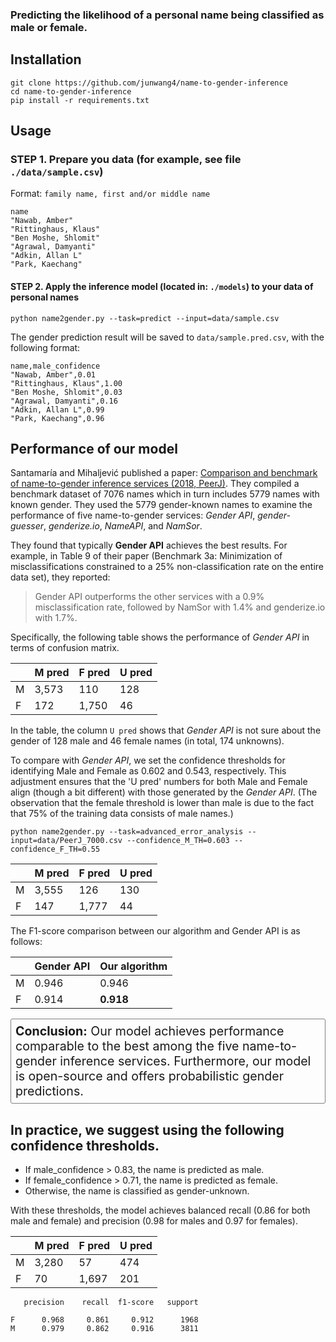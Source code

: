 
### Predicting the likelihood of a personal name being classified as male or female.

## Installation

```
git clone https://github.com/junwang4/name-to-gender-inference
cd name-to-gender-inference
pip install -r requirements.txt
```

## Usage

### STEP 1. Prepare you data (for example, see file `./data/sample.csv`)
Format: `family name, first and/or middle name`
```
name
"Nawab, Amber"
"Rittinghaus, Klaus"
"Ben Moshe, Shlomit"
"Agrawal, Damyanti"
"Adkin, Allan L"
"Park, Kaechang"
```

#### STEP 2. Apply the inference model (located in: `./models`) to your data of personal names
```
python name2gender.py --task=predict --input=data/sample.csv
```

The gender prediction result will be saved to `data/sample.pred.csv`, with the following format:
```
name,male_confidence
"Nawab, Amber",0.01
"Rittinghaus, Klaus",1.00
"Ben Moshe, Shlomit",0.03
"Agrawal, Damyanti",0.16
"Adkin, Allan L",0.99
"Park, Kaechang",0.96
```

## Performance of our model

Santamaría and Mihaljević published a paper:
[Comparison and benchmark of name-to-gender inference services (2018, PeerJ)](https://peerj.com/articles/cs-156/).
They compiled a benchmark dataset of 7076 names which in turn
includes 5779 names with known gender.
They used the 5779 gender-known names 
to examine the performance of five name-to-gender services:
*Gender API*, *gender-guesser*, *genderize.io*, *NameAPI*, and *NamSor*. 

They found that typically **Gender API** achieves the best results.
For example, in Table 9 of their paper (Benchmark 3a: Minimization of misclassifications constrained to a 25% non-classification rate on the entire data set),
they reported: 
> Gender API outperforms the other services with a 0.9% misclassification rate, followed by NamSor with 1.4% and genderize.io with 1.7%.
 
Specifically, the following table shows the performance of
*Gender API* in terms of confusion matrix.

|      | M pred | F pred | U pred |
|------|--------|--------|--------|
|M     | 3,573  | 110    | 128    |
|F     | 172    | 1,750  | 46     |

In the table, the column `U pred` shows that
*Gender API* is not sure about the gender of 128 male and 46 female names (in total, 174 unknowns).

To compare with *Gender API*, 
we set the confidence thresholds for identifying Male and Female as 0.602 and 0.543, respectively.
This adjustment ensures that the 'U pred' numbers for both Male and Female 
align (though a bit different) with those generated by the *Gender API*.
(The observation that the female threshold is lower than male is due to the fact that 75% of the
training data consists of male names.)

```
python name2gender.py --task=advanced_error_analysis --input=data/PeerJ_7000.csv --confidence_M_TH=0.603 --confidence_F_TH=0.55
```

|      | M pred | F pred | U pred |
|------|--------|--------|--------|
|M     | 3,555  | 126    | 130    |
|F     | 147    | 1,777  | 44     |


The F1-score comparison between our algorithm and Gender API is as follows:

|  | Gender API | Our algorithm |
|--|------------|---------------|
|M | 0.946      | 0.946         |
|F | 0.914      | **0.918**     |


<div style="padding:7px; border-radius:3px; border:1px solid gray; font-size:140%">
<b>Conclusion:</b> Our model achieves performance comparable to the best among the five name-to-gender inference services.
Furthermore, our model is open-source and 
offers probabilistic gender predictions.

</div>

## In practice, we suggest using the following confidence thresholds.

-	If male_confidence > 0.83, the name is predicted as male.
-	If female_confidence > 0.71, the name is predicted as female.
-	Otherwise, the name is classified as gender-unknown.

With these thresholds, the model achieves balanced recall (0.86 for both male and female) and precision (0.98 for males
and 0.97 for females).


|      | M pred | F pred | U pred |
|------|--------|--------|--------|
|M     | 3,280  | 57    | 474     |
|F     | 70    | 1,697  | 201     |

```
   precision    recall  f1-score   support
  
F      0.968     0.861     0.912      1968
M      0.979     0.862     0.916      3811
```
